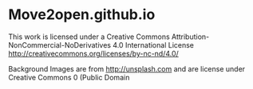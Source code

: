 # Move2open.github.io
This work is licensed under a Creative Commons Attribution-NonCommercial-NoDerivatives 4.0 International License http://creativecommons.org/licenses/by-nc-nd/4.0/















Background Images are from http://unsplash.com and are license under Creative Commons 0 (Public Domain
